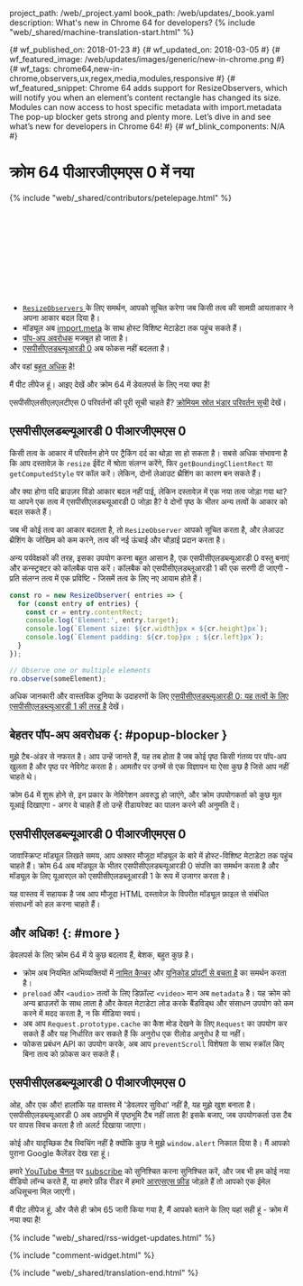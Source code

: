 project_path: /web/_project.yaml
book_path: /web/updates/_book.yaml
description: What's new in Chrome 64 for developers?
{% include "web/_shared/machine-translation-start.html" %}

{# wf_published_on: 2018-01-23 #}
{# wf_updated_on: 2018-03-05 #}
{# wf_featured_image: /web/updates/images/generic/new-in-chrome.png #}
{# wf_tags: chrome64,new-in-chrome,observers,ux,regex,media,modules,responsive #}
{# wf_featured_snippet: Chrome 64 adds support for ResizeObservers, which will notify you when an element’s content rectangle has changed its size. Modules can now access to host specific metadata with import.metadata The pop-up blocker gets strong and plenty more. Let’s dive in and see what’s new for developers in Chrome 64! #}
{# wf_blink_components: N/A #}

# क्रोम 64 पीआरजीएमएस 0 में नया

{% include "web/_shared/contributors/petelepage.html" %}

<div class="clearfix"></div>

<div class="video-wrapper">  <iframe class="devsite-embedded-youtube-video" data-video-id="y5sb-icqOyg"
          data-autohide="1" data-showinfo="0" frameborder="0" allowfullscreen>
  </iframe>
</Div>

* [`ResizeObservers` ](#resizeobserver) के लिए समर्थन, आपको सूचित करेगा जब किसी तत्व की सामग्री आयताकार ने अपना आकार बदल दिया है।
* मॉड्यूल अब [import.meta](#import-meta) के साथ होस्ट विशिष्ट मेटाडेटा तक पहुंच सकते हैं।
* [पॉप-अप अवरोधक](#popup-blocker) मजबूत हो जाता है।
* [एसपीसीएलडब्ल्यूआरडी 0](#window-alert) अब फोकस नहीं बदलता है।

और वहां [बहुत अधिक](#more) है!

मैं पीट लीपेज हूं। आइए देखें और क्रोम 64 में डेवलपर्स के लिए नया क्या है!

<div class="clearfix"></div>

एसपीसीएलसीएलएलटीएस 0 परिवर्तनों की पूरी सूची चाहते हैं? [क्रोमियम स्रोत भंडार परिवर्तन सूची](https://chromium.googlesource.com/chromium/src/+log/63.0.3239.84..64.0.3282.140) देखें।

## एसपीसीएलडब्ल्यूआरडी 0 पीआरजीएमएस 0

किसी तत्व के आकार में परिवर्तन होने पर ट्रैकिंग दर्द का थोड़ा सा हो सकता है। सबसे अधिक संभावना है कि आप दस्तावेज़ के `resize` ईवेंट में श्रोता संलग्न करेंगे, फिर `getBoundingClientRect` या `getComputedStyle` पर कॉल करें। लेकिन, दोनों लेआउट थ्रैशिंग का कारण बन सकते हैं।

और क्या होगा यदि ब्राउज़र विंडो आकार बदल नहीं पाई, लेकिन दस्तावेज़ में एक नया तत्व जोड़ा गया था? या आपने एक तत्व में एसपीसीएलडब्ल्यूआरडी 0 जोड़ा है? वे दोनों पृष्ठ के भीतर अन्य तत्वों के आकार को बदल सकते हैं।

जब भी कोई तत्व का आकार बदलता है, तो `ResizeObserver` आपको सूचित करता है, और लेआउट थ्रैशिंग के जोखिम को कम करने, तत्व की नई ऊंचाई और चौड़ाई प्रदान करता है।

अन्य पर्यवेक्षकों की तरह, इसका उपयोग करना बहुत आसान है, एक एसपीसीएलडब्ल्यूआरडी 0 वस्तु बनाएं और कन्स्ट्रक्टर को कॉलबैक पास करें। कॉलबैक को एसपीसीएलडब्लूआरडी 1 की एक सरणी दी जाएगी - प्रति संलग्न तत्व में एक प्रविष्टि - जिसमें तत्व के लिए नए आयाम होते हैं।

```js
const ro = new ResizeObserver( entries => {
  for (const entry of entries) {
    const cr = entry.contentRect;
    console.log('Element:', entry.target);
    console.log(`Element size: ${cr.width}px × ${cr.height}px`);
    console.log(`Element padding: ${cr.top}px ; ${cr.left}px`);
  }
});

// Observe one or multiple elements
ro.observe(someElement);
```

अधिक जानकारी और वास्तविक दुनिया के उदाहरणों के लिए [एसपीसीएलडब्ल्यूआरडी 0: यह तत्वों के लिए एसपीसीएलडब्ल्यूआरडी 1 की तरह है](/web/updates/2016/10/resizeobserver) देखें।


## बेहतर पॉप-अप अवरोधक {: #popup-blocker }

मुझे टैब-अंडर से नफरत है। आप उन्हें जानते हैं, यह तब होता है जब कोई पृष्ठ किसी गंतव्य पर पॉप-अप खुलता है और पृष्ठ पर नेविगेट करता है। आमतौर पर उनमें से एक विज्ञापन या ऐसा कुछ है जिसे आप नहीं चाहते थे।

क्रोम 64 में शुरू होने से, इन प्रकार के नेविगेशन अवरुद्ध हो जाएंगे, और क्रोम उपयोगकर्ता को कुछ मूल यूआई दिखाएगा - अगर वे चाहते हैं तो उन्हें रीडायरेक्ट का पालन करने की अनुमति दें।


## एसपीसीएलडब्ल्यूआरडी 0 पीआरजीएमएस 0

जावास्क्रिप्ट मॉड्यूल लिखते समय, आप अक्सर मौजूदा मॉड्यूल के बारे में होस्ट-विशिष्ट मेटाडेटा तक पहुंच चाहते हैं। क्रोम 64 अब मॉड्यूल के भीतर एसपीसीएलडब्ल्यूआरडी 0 संपत्ति का समर्थन करता है और मॉड्यूल के लिए यूआरएल को एसपीसीएलडब्लूआरडी 1 के रूप में उजागर करता है।

यह वास्तव में सहायक है जब आप मौजूदा HTML दस्तावेज़ के विपरीत मॉड्यूल फ़ाइल से संबंधित संसाधनों को हल करना चाहते हैं।


## और अधिक! {: #more }

डेवलपर्स के लिए क्रोम 64 में ये कुछ बदलाव हैं, बेशक, बहुत कुछ है।

* क्रोम अब नियमित अभिव्यक्तियों में [नामित कैप्चर](/web/updates/2017/07/upcoming-regexp-features#named_captures) और [यूनिकोड प्रॉपर्टी से बचता है](/web/updates/2017/07/upcoming-regexp-features#unicode_property_escapes) का समर्थन करता है।
* `preload` और `<audio>` तत्वों के लिए डिफ़ॉल्ट `<video>` मान अब `metadata` है। यह क्रोम को अन्य ब्राउज़रों के साथ लाता है और केवल मेटाडेटा लोड करके बैंडविड्थ और संसाधन उपयोग को कम करने में मदद करता है, न कि मीडिया स्वयं।
* अब आप `Request.prototype.cache` का कैश मोड देखने के लिए `Request` का उपयोग कर सकते हैं और यह निर्धारित कर सकते हैं कि अनुरोध एक रीलोड अनुरोध है या नहीं।
* फोकस प्रबंधन API का उपयोग करके, अब आप `preventScroll` विशेषता के साथ स्क्रॉल किए बिना तत्व को फ़ोकस कर सकते हैं।

## एसपीसीएलडब्ल्यूआरडी 0 पीआरजीएमएस 0

ओह, और एक और! हालांकि यह वास्तव में 'डेवलपर सुविधा' नहीं है, यह मुझे खुश बनाता है। एसपीसीएलडब्ल्यूआरडी 0 अब अग्रभूमि में पृष्ठभूमि टैब नहीं लाता है! इसके बजाए, जब उपयोगकर्ता उस टैब पर वापस स्विच करता है तो अलर्ट दिखाया जाएगा।

कोई और यादृच्छिक टैब स्विचिंग नहीं है क्योंकि कुछ ने मुझे `window.alert` निकाल दिया है। मैं आपको पुराना Google कैलेंडर देख रहा हूं।


हमारे [YouTube चैनल](https://goo.gl/6FP1a5) पर [subscribe](https://www.youtube.com/user/ChromeDevelopers/) को सुनिश्चित करना सुनिश्चित करें, और जब भी हम कोई नया वीडियो लॉन्च करते हैं, या हमारे फ़ीड रीडर में हमारे [आरएसएस फ़ीड](/web/shows/rss.xml) जोड़ते हैं तो आपको एक ईमेल अधिसूचना मिल जाएगी।


मैं पीट लीपेज हूं, और जैसे ही क्रोम 65 जारी किया गया है, मैं आपको बताने के लिए यहां सही हूं - क्रोम में नया क्या है!

{% include "web/_shared/rss-widget-updates.html" %}

{% include "comment-widget.html" %}

{% include "web/_shared/translation-end.html" %}